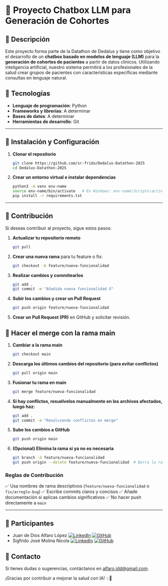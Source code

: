 # 📌 Proyecto Chatbox LLM para Generación de Cohortes

## 📖 Descripción
Este proyecto forma parte de la Datathon de Dedalus y tiene como objetivo el desarrollo de un **chatbox basado en modelos de lenguaje (LLM)** para la **generación de cohortes de pacientes** a partir de datos clínicos. Utilizando inteligencia artificial, nuestro sistema permitirá a los profesionales de la salud crear grupos de pacientes con características específicas mediante consultas en lenguaje natural.

## 🚀 Tecnologías
- **Lenguaje de programación**: Python
- **Frameworks y librerías**: A determinar
- **Bases de datos**: A determinar 
- **Herramientas de desarrollo**: Git

---

## 📌 Instalación y Configuración

1. **Clonar el repositorio**
   ```bash
   git clone https://github.com/sr-frido/Dedalus-Datathon-2025
   cd Dedalus-Datathon-2025
   ```

2. **Crear un entorno virtual e instalar dependencias**
   ```bash
   python3 -m venv env-name
   source env-name/bin/activate   # En Windows: env-name\Scripts\activate
   pip install -r requirements.txt
   ```

---

## 🤝 Contribución
Si deseas contribuir al proyecto, sigue estos pasos:

1. **Actualizar tu repositorio remoto**
    ```bash
   git pull
   ```

2. **Crear una nueva rama** para tu feature o fix:
   ```bash
   git checkout -b feature/nueva-funcionalidad
   ```

3. **Realizar cambios y commitearlos**
   ```bash
   git add .
   git commit -m "Añadida nueva funcionalidad X"
   ```

4. **Subir los cambios y crear un Pull Request**
   ```bash
   git push origin feature/nueva-funcionalidad
   ```

5. **Crear un Pull Request (PR)** en GitHub y solicitar revisión.

## 🤝 Hacer el merge con la rama main

1. **Cambiar a la rama main**
    ```bash
   git checkout main
   ```

2. **Descarga los últimos cambios del repositorio (para evitar conflictos)**
    ```bash
   git pull origin main
   ```

3. **Fusionar tu rama en main**
    ```bash
   git merge feature/nueva-funcionalidad
   ```

4. **Si hay conflictos, resuélvelos manualmente en los archivos afectados, luego haz:**
    ```bash
   git add .
   git commit -m "Resolviendo conflictos en merge"
    ```

5. **Sube los cambios a GitHub**
    ```bash
   git push origin main
   ```

6. **(Opcional) Elimina la rama si ya no es necesaria**
    ```bash
    git branch -d feature/nueva-funcionalidad
    git push origin --delete feature/nueva-funcionalidad  # Borra la rama en GitHub
   ```

### Reglas de Contribución
 ✅ Usa nombres de rama descriptivos (`feature/nueva-funcionalidad` o `fix/arreglo-bug`) 
 ✅ Escribe commits claros y concisos 
 ✅ Añade documentación si aplicas cambios significativos 
 ✅ No hacer push directamente a `main`

---

## 👥 Participantes
- Juan de Dios Alfaro López
  [![LinkedIn](https://img.shields.io/badge/LinkedIn-alfarojdd-blue?logo=linkedin)](https://www.linkedin.com/in/alfarojdd/)
  [![GitHub](https://img.shields.io/badge/GitHub-alfarojdd-black?logo=github)](https://github.com/alfarojdd)
- Sigfrido José Molina Nicola
  [![LinkedIn](https://img.shields.io/badge/LinkedIn-Sigfrido_José_Molina_Nicola-blue?logo=linkedin)](https://www.linkedin.com/in/sigfrido-josé-molina-nicola-28a84122b/)
  [![GitHub](https://img.shields.io/badge/GitHub-sr_frido-black?logo=github)](https://github.com/sr-frido)

## 📧 Contacto
Si tienes dudas o sugerencias, contáctanos en [alfaro.jdd@gmail.com](mailto:alfaro.jdd@gmail.com).

¡Gracias por contribuir a mejorar la salud con IA! 💡🚀

